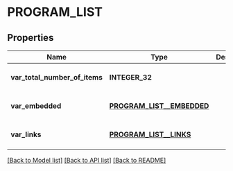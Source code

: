 # PROGRAM_LIST

## Properties
Name | Type | Description | Notes
------------ | ------------- | ------------- | -------------
**var_total_number_of_items** | **INTEGER_32** |  | [optional] [default to null]
**var_embedded** | [**PROGRAM_LIST__EMBEDDED**](programList__embedded.md) |  | [optional] [default to null]
**var_links** | [**PROGRAM_LIST__LINKS**](programList__links.md) |  | [optional] [default to null]

[[Back to Model list]](../README.md#documentation-for-models) [[Back to API list]](../README.md#documentation-for-api-endpoints) [[Back to README]](../README.md)


